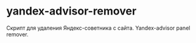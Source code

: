 # yandex-advisor-remover
Скрипт для удаления Яндекс-советника с сайта. Yandex-advisor panel remover.
